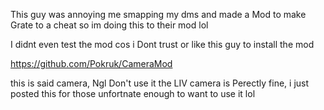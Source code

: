 This guy was annoying me smapping my dms and made a Mod to make Grate to a cheat so im doing this to their mod lol

I didnt even test the mod cos i Dont trust or like this guy to install the mod

https://github.com/Pokruk/CameraMod

this is said camera, Ngl Don't use it the LIV camera is Perectly fine, i just posted this for those unfortnate enough to want to use it lol
